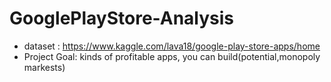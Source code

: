 # GooglePlayStore-Analysis
* dataset : https://www.kaggle.com/lava18/google-play-store-apps/home
* Project Goal: kinds of profitable apps, you can build(potential,monopoly markests)
